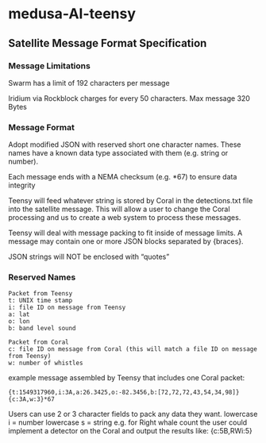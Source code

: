 # medusa-AI-teensy

## Satellite Message Format Specification

### Message Limitations
Swarm has a limit of 192 characters per message

Iridium via Rockblock charges for every 50 characters. Max message 320 Bytes

### Message Format
Adopt modified JSON with reserved short one character names. These names have a known data type associated with them (e.g. string or number).

Each message ends with a NEMA checksum (e.g. *67) to ensure data integrity

Teensy will feed whatever string is stored by Coral in the detections.txt file into the satellite message. This will allow a user to change the Coral processing and us to create a web system to process these messages.

Teensy will deal with message packing to fit inside of message limits. A message may contain one or more JSON blocks separated by {braces}.

JSON strings will NOT be enclosed with “quotes”


### Reserved Names
```
Packet from Teensy
t: UNIX time stamp
i: file ID on message from Teensy
a: lat
o: lon
b: band level sound
```

```
Packet from Coral
c: file ID on message from Coral (this will match a file ID on message from Teensy)
w: number of whistles
```

example message assembled by Teensy that includes one Coral packet:
```
{t:1549317960,i:3A,a:26.3425,o:-82.3456,b:[72,72,72,43,54,34,98]}{c:3A,w:3}*67
```

Users can use 2 or 3 character fields to pack any data they want.
lowercase i = number
lowercase s = string
e.g. for Right whale count the user could implement a detector on the Coral and output the results like:
{c:5B,RWi:5}
